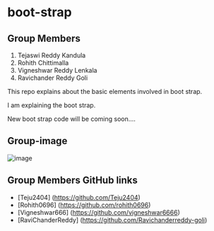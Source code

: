 # boot-strap
## Group Members

1. Tejaswi Reddy Kandula
2. Rohith Chittimalla
3. Vigneshwar Reddy Lenkala
4. Ravichander Reddy Goli

This repo explains about the basic elements involved in boot strap.

  
I am explaining the boot strap.

New boot strap code will be coming soon....

## Group-image
![image](https://github.com/Teju2404/boot-strap/blob/master/Group-image.jpeg)


## Group Members GitHub links 
* [Teju2404] (https://github.com/Teju2404)
* [Rohith0696] (https://github.com/rohith0696)
* [Vigneshwar666] (https://github.com/vigneshwar6666)
* [RaviChanderReddy] (https://github.com/Ravichanderreddy-goli)
